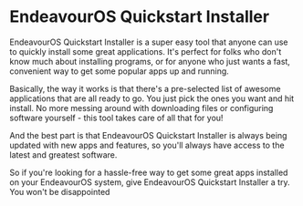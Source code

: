# EndeavourOS Quickstart Installer

EndeavourOS Quickstart Installer is a super easy tool that anyone can use to quickly install some great applications. It's perfect for folks who don't know much about installing programs, or for anyone who just wants a fast, convenient way to get some popular apps up and running.

Basically, the way it works is that there's a pre-selected list of awesome applications that are all ready to go. You just pick the ones you want and hit install. No more messing around with downloading files or configuring software yourself - this tool takes care of all that for you!

And the best part is that EndeavourOS Quickstart Installer is always being updated with new apps and features, so you'll always have access to the latest and greatest software.

So if you're looking for a hassle-free way to get some great apps installed on your EndeavourOS system, give EndeavourOS Quickstart Installer a try. You won't be disappointed
